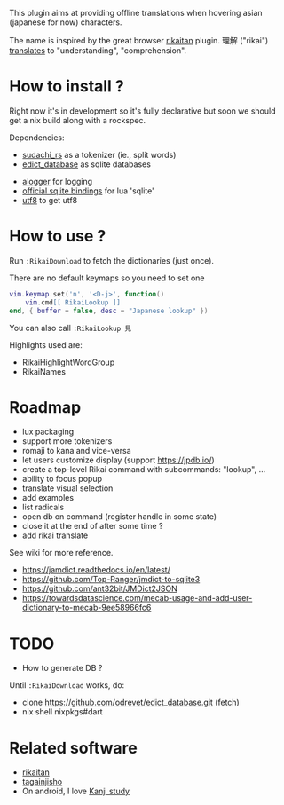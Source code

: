 
This plugin aims at providing offline translations when hovering asian (japanese for now) characters.

The name is inspired by the great browser [rikaitan][rikaitan] plugin.
理解 ("rikai") [translates][jisho-rikai] to "understanding", "comprehension".



# How to install ?

Right now it's in development so it's fully declarative but soon we should get a
nix build along with a rockspec.

Dependencies:
- [sudachi_rs][sudachi-rs] as a tokenizer (ie., split words)
- [edict_database][edict-as-sqlite] as sqlite databases
<!-- - [lual for logging][lual-luarocks] -->
- [alogger][alogger-luarocks] for logging
- [official sqlite bindings][lsqlite-luarocks] for lua 'sqlite'
- [utf8][luautf8-github] to get utf8


# How to use ?

Run `:RikaiDownload` to fetch the dictionaries (just once).

There are no default keymaps so you need to set one

```lua
vim.keymap.set('n', '<D-j>', function()
	vim.cmd[[ RikaiLookup ]]
end, { buffer = false, desc = "Japanese lookup" })
```

You can also call `:RikaiLookup 見`

Highlights used are:
- RikaiHighlightWordGroup
- RikaiNames


# Roadmap 

- lux packaging
- support more tokenizers
- romaji to kana and vice-versa
- let users customize display (support https://jpdb.io/)
- create a top-level Rikai command with subcommands: "lookup", ...
- ability to focus popup
- translate visual selection
- add examples
- list radicals
- open db on command (register handle in some state)
- close it at the end of after some time ?
- add rikai translate



<!-- Lua dependencies: -->

See wiki for more reference.

- https://jamdict.readthedocs.io/en/latest/
- https://github.com/Top-Ranger/jmdict-to-sqlite3
- https://github.com/ant32bit/JMDict2JSON
- https://towardsdatascience.com/mecab-usage-and-add-user-dictionary-to-mecab-9ee58966fc6

# TODO 

* How to generate DB ?

Until `:RikaiDownload` works, do:

- clone https://github.com/odrevet/edict_database.git (fetch)
- nix shell nixpkgs#dart


# Related software

- [rikaitan][rikaitan]
- [tagainjisho](https://github.com/Gnurou/tagainijisho/)
- On android, I love [Kanji
  study](https://play.google.com/store/apps/details?id=com.mindtwisted.kanjistudy&pli=1)

[alogger-luarocks]: https://luarocks.org/modules/swarg/alogger/
[rikai-wiki]: https://github.com/teto/rikai.nvim/wiki
[rikaitan]: https://addons.mozilla.org/en-US/firefox/addon/rikaitan/
[jisho-rikai]: https://jisho.org/search/%E7%90%86%E8%A7%A3
[sudachi-rs]: https://github.com/WorksApplications/sudachi.rs
[edict-as-sqlite]: https://github.com/odrevet/edict_database
[lual-luarocks]: https://luarocks.org/modules/arthur-debert/lual
[lsqlite-luarocks]: https://luarocks.org/modules/javierguerragiraldez/lsqlite3
[luautf8-github]: https://github.com/starwing/luautf8
<!-- - [lsqlite3](https://luarocks.org/modules/javierguerragiraldez/lsqlite3) ? -->
<!-- - https://github.com/uga-rosa/utf8.nvim (last commit 2 years ago) -->
